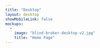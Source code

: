 ```yaml
---
title: "Desktop"
layout: desktop
showMobileLink: false
mockups:
  -
    image: "blind-broker-desktop-v2.jpg"
    title: "Home Page"
---
```

